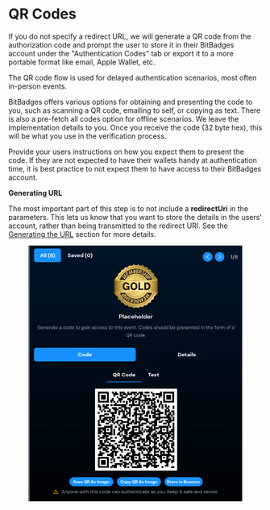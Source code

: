 # QR Codes

If you do not specify a redirect URL, we will generate a QR code from the authorization code and prompt the user to store it in their BitBadges account under the "Authentication Codes" tab or export it to a more portable format like email, Apple Wallet, etc.

The QR code flow is used for delayed authentication scenarios, most often in-person events.

BitBadges offers various options for obtaining and presenting the code to you, such as scanning a QR code, emailing to self, or copying as text. There is also a pre-fetch all codes option for offline scenarios. We leave the implementation details to you. Once you receive the code (32 byte hex), this will be what you use in the verification process.

Provide your users instructions on how you expect them to present the code. If they are not expected to have their wallets handy at authentication time, it is best practice to not expect them to have access to their BitBadges account.

**Generating URL**

The most important part of this step is to not include a **redirectUri** in the parameters. This lets us know that you want to store the details in the users' account, rather than being transmitted to the redirect URI. See the [Generating the URL](../authentication-url-+-parameters/generating-the-url.md) section for more details.

<figure><img src="../../../.gitbook/assets/image (1) (1) (1) (1) (1) (1) (1) (1) (1) (1) (1) (1) (1) (1) (1) (1) (1) (1) (1) (1) (1) (1) (1) (1) (1) (1) (1) (1) (1) (1) (1) (1) (1) (1) (1) (1) (1) (1) (1) (1) (1) (1) (1) (1) (1) (1) (1) (1) (1) (1) (1).png" alt="" width="539"><figcaption></figcaption></figure>
